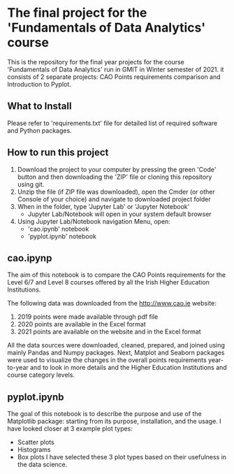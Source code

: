 # The final project for the 'Fundamentals of Data Analytics' course

This is the repository for the final year projects for the course 'Fundamentals of Data Analytics' run in GMIT in Winter semester of 2021. it consists of 2 separate projects: CAO Points requirements comparison and Introduction to Pyplot.


## What to Install

Please refer to 'requirements.txt' file for detailed list of required software and Python packages.


## How to run this project
1. Download the project to your computer by pressing the green 'Code' button and then downloading the 'ZIP' file or cloning this repository using git.
2. Unzip the file (if ZIP file was downloaded), open the Cmder (or other Console of your choice) and navigate to downloaded project folder
3. When in the folder, type 'Jupyter Lab' or 'Jupyter Notebook'
    - Jupyter Lab/Notebook will open in your system default browser
4. Using Jupyter Lab/Notebook navigation Menu, open:
    - 'cao.ipynb' notebook 
    - 'pyplot.ipynb' notebook


## cao.ipynp

The aim of this notebook is to compare the CAO Points requirements for the Level 6/7 and Level 8 courses offered by all the Irish Higher Education Institutions.

The following data was downloaded from the http://www.cao.ie website:

1. 2019 points were made available through pdf file
2. 2020 points are available in the Excel format
3. 2021 points are available on the website and in the Excel format

All the data sources were downloaded, cleaned, prepared, and joined using mainly Pandas and Numpy packages. Next, Matplot and Seaborn packages were used to visualize the changes in the overall points requirements year-to-year and to look in more details and the Higher Education Institutions and course category levels.

## pyplot.ipynb

The goal of this notebook is to describe the purpose and use of the Matplotlib package: starting from its purpose, installation, and the usage. I have looked closer at 3 example plot types:
* Scatter plots
* Histograms
* Box plots
I have selected these 3 plot types based on their usefulness in the data science.